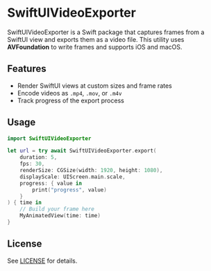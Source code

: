 # SwiftUIVideoExporter

SwiftUIVideoExporter is a Swift package that captures frames from a SwiftUI view and exports them as a video file. This utility uses **AVFoundation** to write frames and supports iOS and macOS.

## Features
- Render SwiftUI views at custom sizes and frame rates
- Encode videos as `.mp4`, `.mov`, or `.m4v`
- Track progress of the export process

## Usage
```swift
import SwiftUIVideoExporter

let url = try await SwiftUIVideoExporter.export(
    duration: 5,
    fps: 30,
    renderSize: CGSize(width: 1920, height: 1080),
    displayScale: UIScreen.main.scale,
    progress: { value in
        print("progress", value)
    }
) { time in
    // Build your frame here
    MyAnimatedView(time: time)
}
```

## License
See [LICENSE](LICENSE) for details.
